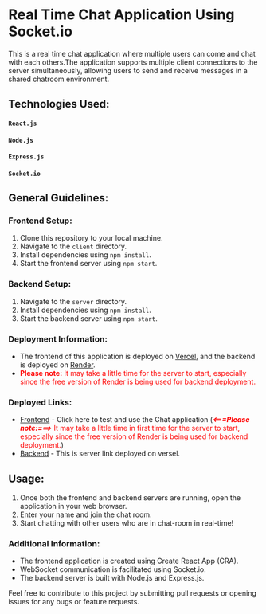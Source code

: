 # Real Time Chat Application Using Socket.io


This is a real time chat application where multiple users can come and chat with each others.The application supports multiple client connections to the server simultaneously, allowing users to send and receive messages in a shared chatroom
environment.


## Technologies Used:
#### `React.js`
#### `Node.js`
#### `Express.js`
#### `Socket.io`

## General Guidelines:

### Frontend Setup:

1. Clone this repository to your local machine.
2. Navigate to the `client` directory.
3. Install dependencies using `npm install`.
4. Start the frontend server using `npm start`.

### Backend Setup:

1. Navigate to the `server` directory.
2. Install dependencies using `npm install`.
3. Start the backend server using `npm start`.

### Deployment Information:

- The frontend of this application is deployed on [Vercel](https://vercel.com/), and the backend is deployed on [Render](https://render.com/).
-  <span style="color:red;">**Please note:** It may take a little time for the server to start, especially since the free version of Render is being used for backend deployment.</span>


### Deployed Links:

- [Frontend](https://chat-application-pi-dusky.vercel.app/) - Click here to test and use the Chat application (<span style="color:red;">***<===Please note:===>*** It may take a little time in first time for the server to start, especially since the free version of Render is being used for backend deployment.</span>)
- [Backend](https://chat-application-q3wm.onrender.com) - This is server link deployed on versel.

## Usage:

1. Once both the frontend and backend servers are running, open the application in your web browser.
2. Enter your name and join the chat room.
3. Start chatting with other users who are in chat-room in real-time!

### Additional Information:

- The frontend application is created using Create React App (CRA).
- WebSocket communication is facilitated using Socket.io.
- The backend server is built with Node.js and Express.js.

Feel free to contribute to this project by submitting pull requests or opening issues for any bugs or feature requests.

